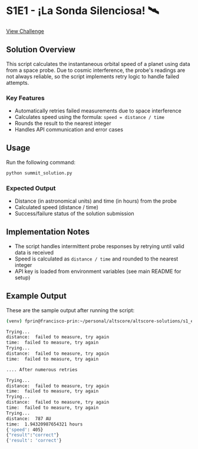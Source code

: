 # S1E1 - ¡La Sonda Silenciosa! 🛰️

[View Challenge](https://makers-challenge.altscore.ai/s1e1)

## Solution Overview
This script calculates the instantaneous orbital speed of a planet using data from a space probe. Due to cosmic interference, the probe's readings are not always reliable, so the script implements retry logic to handle failed attempts.

### Key Features
- Automatically retries failed measurements due to space interference
- Calculates speed using the formula: `speed = distance / time`
- Rounds the result to the nearest integer
- Handles API communication and error cases

## Usage
Run the following command:
```bash
python summit_solution.py
```

### Expected Output
- Distance (in astronomical units) and time (in hours) from the probe
- Calculated speed (distance / time)
- Success/failure status of the solution submission

## Implementation Notes
- The script handles intermittent probe responses by retrying until valid data is received
- Speed is calculated as `distance / time` and rounded to the nearest integer
- API key is loaded from environment variables (see main README for setup)

## Example Output

These are the sample output after running the script:

```bash
(venv) fprin@francisco-prin:~/personal/altscore/altscore-solutions/s1_e1_la_sonda_silenciosa$ python summit_solution.py

Trying...
distance:  failed to measure, try again
time:  failed to measure, try again
Trying...
distance:  failed to measure, try again
time:  failed to measure, try again

.... After numerous retries

Trying...
distance:  failed to measure, try again
time:  failed to measure, try again
Trying...
distance:  failed to measure, try again
time:  failed to measure, try again
Trying...
distance:  787 AU
time:  1.94320987654321 hours
{'speed': 405}
{"result":"correct"}
{'result': 'correct'}
```
